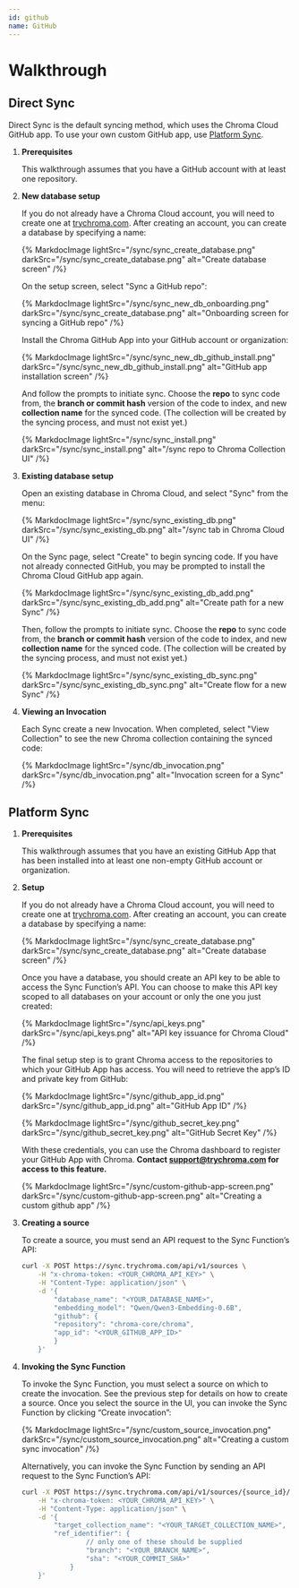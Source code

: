 ```yaml
---
id: github
name: GitHub
---
```


# Walkthrough

## Direct Sync

Direct Sync is the default syncing method, which uses the Chroma Cloud GitHub app. To use your own custom GitHub app, use [Platform Sync](/cloud/sync/overview#platform-sync).

1. **Prerequisites**

    This walkthrough assumes that you have a GitHub account with at least one repository.

2. **New database setup**

    If you do not already have a Chroma Cloud account, you will need to create one at [trychroma.com](https://www.trychroma.com). After creating an account, you can create a database by specifying a name:

    {% MarkdocImage lightSrc="/sync/sync_create_database.png" darkSrc="/sync/sync_create_database.png" alt="Create database screen" /%}

    On the setup screen, select "Sync a GitHub repo":

    {% MarkdocImage lightSrc="/sync/sync_new_db_onboarding.png" darkSrc="/sync/sync_create_database.png" alt="Onboarding screen for syncing a GitHub repo" /%}

    Install the Chroma GitHub App into your GitHub account or organization:

    {% MarkdocImage lightSrc="/sync/sync_new_db_github_install.png" darkSrc="/sync/sync_new_db_github_install.png" alt="GitHub app installation screen" /%}

    And follow the prompts to initiate sync. Choose the **repo** to sync code from, the **branch or commit hash** version of the code to index, and new **collection name** for the synced code. (The collection will be created by the syncing process, and must not exist yet.)

    {% MarkdocImage lightSrc="/sync/sync_install.png" darkSrc="/sync/sync_install.png" alt="/sync repo to Chroma Collection UI" /%}


3. **Existing database setup**

    Open an existing database in Chroma Cloud, and select "Sync" from the menu:

    {% MarkdocImage lightSrc="/sync/sync_existing_db.png" darkSrc="/sync/sync_existing_db.png" alt="/sync tab in Chroma Cloud UI" /%}


    On the Sync page, select "Create" to begin syncing code. If you have not already connected GitHub, you may be prompted to install the Chroma Cloud GitHub app again.

    {% MarkdocImage lightSrc="/sync/sync_existing_db_add.png" darkSrc="/sync/sync_existing_db_add.png" alt="Create path for a new Sync" /%}

    Then, follow the prompts to initiate sync. Choose the **repo** to sync code from, the **branch or commit hash** version of the code to index, and new **collection name** for the synced code. (The collection will be created by the syncing process, and must not exist yet.)

    {% MarkdocImage lightSrc="/sync/sync_existing_db_sync.png" darkSrc="/sync/sync_existing_db_sync.png" alt="Create flow for a new Sync" /%}


4. **Viewing an Invocation**

    Each Sync create a new Invocation. When completed, select "View Collection" to see the new Chroma collection containing the synced code:

    {% MarkdocImage lightSrc="/sync/db_invocation.png" darkSrc="/sync/db_invocation.png" alt="Invocation screen for a Sync" /%}


## Platform Sync

1. **Prerequisites**

    This walkthrough assumes that you have an existing GitHub App that has been installed into at least one non-empty GitHub account or organization.

2. **Setup**

    If you do not already have a Chroma Cloud account, you will need to create one at [trychroma.com](https://www.trychroma.com). After creating an account, you can create a database by specifying a name:

    {% MarkdocImage lightSrc="/sync/sync_create_database.png" darkSrc="/sync/sync_create_database.png" alt="Create database screen" /%}

    Once you have a database, you should create an API key to be able to access the Sync Function’s API. You can choose to make this API key scoped to all databases on your account or only the one you just created:

    {% MarkdocImage lightSrc="/sync/api_keys.png" darkSrc="/sync/api_keys.png" alt="API key issuance for Chroma Cloud" /%}

    The final setup step is to grant Chroma access to the repositories to which your GitHub App has access. You will need to retrieve the app’s ID and private key from GitHub:

    {% MarkdocImage lightSrc="/sync/github_app_id.png" darkSrc="/sync/github_app_id.png" alt="GitHub App ID" /%}

    {% MarkdocImage lightSrc="/sync/github_secret_key.png" darkSrc="/sync/github_secret_key.png" alt="GitHub Secret Key" /%}

    With these credentials, you can use the Chroma dashboard to register your GitHub App with Chroma. **Contact [support@trychroma.com](mailto:support@trychroma.com) for access to this feature.**

    {% MarkdocImage lightSrc="/sync/custom-github-app-screen.png" darkSrc="/sync/custom-github-app-screen.png" alt="Creating a custom github app" /%}

3. **Creating a source**

    To create a source, you must send an API request to the Sync Function’s API:

    ```bash
    curl -X POST https://sync.trychroma.com/api/v1/sources \
        -H "x-chroma-token: <YOUR_CHROMA_API_KEY>" \
        -H "Content-Type: application/json" \
        -d '{
            "database_name": "<YOUR_DATABASE_NAME>",
            "embedding_model": "Qwen/Qwen3-Embedding-0.6B",
            "github": {
            "repository": "chroma-core/chroma",
            "app_id": "<YOUR_GITHUB_APP_ID>"
            }
        }'
    ```

4. **Invoking the Sync Function**

    To invoke the Sync Function, you must select a source on which to create the invocation. See the previous step for details on how to create a source. Once you select the source in the UI, you can invoke the Sync Function by clicking “Create invocation”:

    {% MarkdocImage lightSrc="/sync/custom_source_invocation.png" darkSrc="/sync/custom_source_invocation.png" alt="Creating a custom sync invocation" /%}

    Alternatively, you can invoke the Sync Function by sending an API request to the Sync Function’s API:

    ```bash
    curl -X POST https://sync.trychroma.com/api/v1/sources/{source_id}/invocations \
        -H "x-chroma-token: <YOUR_CHROMA_API_KEY>" \
        -H "Content-Type: application/json" \
        -d '{
            "target_collection_name": "<YOUR_TARGET_COLLECTION_NAME>",
            "ref_identifier": {
                    // only one of these should be supplied
                    "branch": "<YOUR_BRANCH_NAME>",
                    "sha": "<YOUR_COMMIT_SHA>"
                }
        }'
    ```
